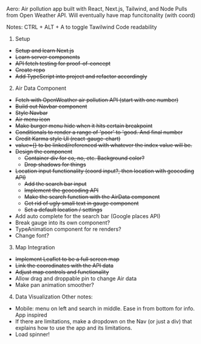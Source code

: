 Aero:
Air pollution app built with React, Next.js, Tailwind, and Node
Pulls from Open Weather API. Will eventually have map funcitonality (with coord)

Notes:
CTRL + ALT + A to toggle Tawilwind Code readability


1. Setup    
  - ~~Setup and learn Next.js~~
  - ~~Learn server components~~
  - ~~API fetch testing for proof-of-concept~~
  - ~~Create repo~~
  - ~~Add TypeScript into project and refactor accordingly~~

2. Air Data Component
  - ~~Fetch with OpenWeather air pollution API (start with one number)~~
  - ~~Build out Navbar component~~
  - ~~Style Navbar~~
  - ~~Air menu icon~~
  - ~~Make burger menu hide when it hits certain breakpoint~~
  - ~~Conditionals to render a range of 'poor' to 'good. And final number~~
  - ~~Credit Karma style UI (react-gauge-chart)~~
  - ~~value={} to be linked/referenced with whatever the index value will be.~~
  - ~~Design the component~~
    - ~~Container div for co, no, etc. Background color?~~
    - ~~Drop shadows for things~~
  - ~~Location input functionality (coord input?, then location with geocoding API)~~
    - ~~Add the search bar input~~
    - ~~Implement the geocoding API~~
    - ~~Make the search function with the AirData component~~
    - ~~Get rid of ugly small text in gauge component~~
    - ~~Set a default location / settings~~
  - Add auto complete for the search bar (Google places API)
  - Break gauge into its own component?
  - TypeAnimation component for re renders?
  - Change font?

3. Map Integration
  - ~~Implement Leaflet to be a full screen map~~
  - ~~Link the coorodinates with the API data~~
  - ~~Adjust map controls and functionality~~
  - Allow drag and droppable pin to change Air data
  - Make pan animation smoother? 



4. Data Visualization
Other notes:
  - Mobile: menu on left and search in middle. Ease in from bottom for info. App inspired
  - If there are limitations, make a dropdown on the Nav (or just a div) that explains how to use the app and its limitations.
  - Load spinner!